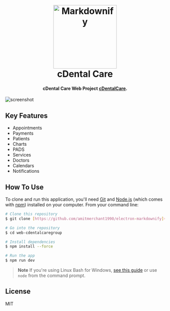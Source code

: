 
<h1 align="center">
  <br>
  <a href="https://cdentalcaregroup-fcdc9.web.app"><img src="https://firebasestorage.googleapis.com/v0/b/cdentalcaregroup-fcdc9.appspot.com/o/Logos%2Fmain_logo.png?alt=media&token=d70a9685-7b64-4491-aea1-5b59dbda3ac8" alt="Markdownify" width="200"></a>
  <br>
  cDental Care
  <br>
</h1>

<h4 align="center">cDental Care Web Project <a href="https://cdentalcaregroup-fcdc9.web.app" target="_blank">cDentalCare</a>.</h4>




![screenshot](https://firebasestorage.googleapis.com/v0/b/cdentalcaregroup-fcdc9.appspot.com/o/Screenshot%202023-12-19%20at%209.54.51.png?alt=media&token=ec617371-ed9a-4229-b4f3-500cf57f1704)

## Key Features

* Appointments
* Payments
* Patients
* Charts
* PADS
* Services
* Doctors
* Calendars
* Notifications
 

## How To Use

To clone and run this application, you'll need [Git](https://git-scm.com) and [Node.js](https://nodejs.org/en/download/) (which comes with [npm](http://npmjs.com)) installed on your computer. From your command line:

```bash
# Clone this repository
$ git clone [https://github.com/amitmerchant1990/electron-markdownify](https://github.com/imadiaz/web-cdentalcaregroup.git)

# Go into the repository
$ cd web-cdentalcaregroup

# Install dependencies
$ npm install --force

# Run the app
$ npm run dev
```

> **Note**
> If you're using Linux Bash for Windows, [see this guide](https://www.howtogeek.com/261575/how-to-run-graphical-linux-desktop-applications-from-windows-10s-bash-shell/) or use `node` from the command prompt.


## License

MIT


